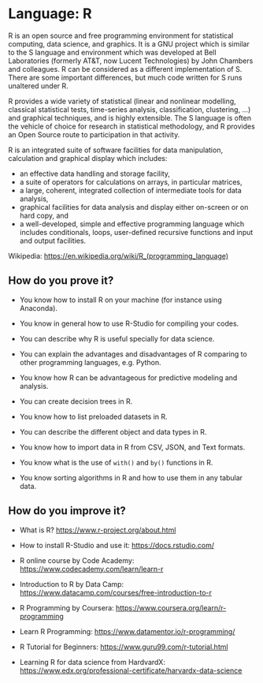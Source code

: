 # Language: R

R is an open source and free programming environment for statistical computing, data science, and graphics. It is a GNU project which is similar to the S language and environment which was developed at Bell Laboratories (formerly AT&T, now Lucent Technologies) by John Chambers and colleagues. R can be considered as a different implementation of S. There are some important differences, but much code written for S runs unaltered under R.

R provides a wide variety of statistical (linear and nonlinear modelling, classical statistical tests, time-series analysis, classification, clustering, …) and graphical techniques, and is highly extensible. The S language is often the vehicle of choice for research in statistical methodology, and R provides an Open Source route to participation in that activity.

R is an integrated suite of software facilities for data manipulation, calculation and graphical display which includes:

* an effective data handling and storage facility,
* a suite of operators for calculations on arrays, in particular matrices,
* a large, coherent, integrated collection of intermediate tools for data analysis,
* graphical facilities for data analysis and display either on-screen or on hard copy, and
* a well-developed, simple and effective programming language which includes conditionals, loops, user-defined recursive functions and input and output facilities.

Wikipedia: https://en.wikipedia.org/wiki/R_(programming_language)

## How do you prove it?

* You know how to install R on your machine (for instance using Anaconda).

* You know in general how to use R-Studio for compiling your codes.

* You can describe why R is useful specially for data science.

* You can explain the advantages and disadvantages of R comparing to other programming languages, e.g. Python.

* You know how R can be advantageous for predictive modeling and analysis.

* You can create decision trees in R.

* You know how to list preloaded datasets in R.

* You can describe the different object and data types in R.

* You know how to import data in R from CSV, JSON, and Text formats.

* You know what is the use of `with()` and `by()` functions in R.

* You know sorting algorithms in R and how to use them in any tabular data.

## How do you improve it?

* What is R? https://www.r-project.org/about.html

* How to install R-Studio and use it: https://docs.rstudio.com/

* R online course by Code Academy: https://www.codecademy.com/learn/learn-r

* Introduction to R by Data Camp: https://www.datacamp.com/courses/free-introduction-to-r

* R Programming by Coursera: https://www.coursera.org/learn/r-programming

* Learn R Programming: https://www.datamentor.io/r-programming/

* R Tutorial for Beginners: https://www.guru99.com/r-tutorial.html

* Learning R for data science from HardvardX: https://www.edx.org/professional-certificate/harvardx-data-science
